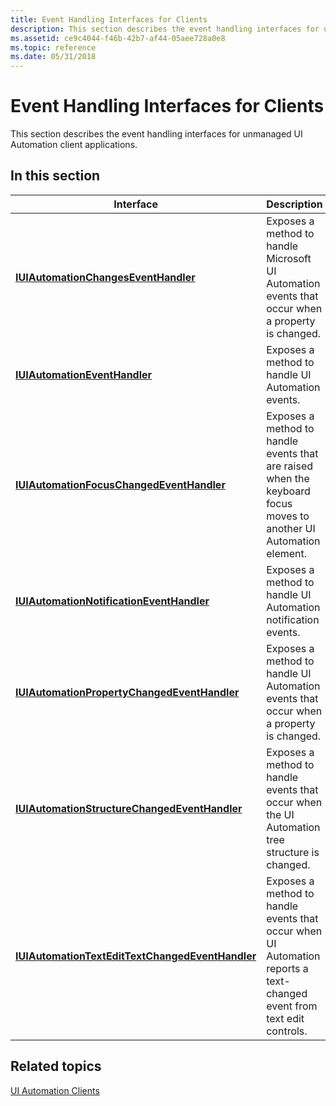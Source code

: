 ```yaml
---
title: Event Handling Interfaces for Clients
description: This section describes the event handling interfaces for unmanaged UI Automation client applications.
ms.assetid: ce9c4044-f46b-42b7-af44-05aee728a0e8
ms.topic: reference
ms.date: 05/31/2018
---
```


# Event Handling Interfaces for Clients

This section describes the event handling interfaces for unmanaged UI Automation client applications.

## In this section



| Interface                                                                                                              | Description                                                                                                                      |
|------------------------------------------------------------------------------------------------------------------------|----------------------------------------------------------------------------------------------------------------------------------|
| [**IUIAutomationChangesEventHandler**](/windows/desktop/api/UIAutomationClient/nn-uiautomationclient-iuiautomationchangeseventhandler)<br/>                         | Exposes a method to handle Microsoft UI Automation events that occur when a property is changed.<br/>                      |
| [**IUIAutomationEventHandler**](/windows/desktop/api/UIAutomationClient/nn-uiautomationclient-iuiautomationeventhandler)<br/>                                       | Exposes a method to handle UI Automation events.<br/>                                                                      |
| [**IUIAutomationFocusChangedEventHandler**](/windows/desktop/api/UIAutomationClient/nn-uiautomationclient-iuiautomationfocuschangedeventhandler)<br/>               | Exposes a method to handle events that are raised when the keyboard focus moves to another UI Automation element.<br/>     |
| [**IUIAutomationNotificationEventHandler**](/windows/desktop/api/UIAutomationClient/nn-uiautomationclient-iuiautomationnotificationeventhandler)<br/>               | Exposes a method to handle UI Automation notification events.<br/>                                                         |
| [**IUIAutomationPropertyChangedEventHandler**](/windows/desktop/api/UIAutomationClient/nn-uiautomationclient-iuiautomationpropertychangedeventhandler)<br/>         | Exposes a method to handle UI Automation events that occur when a property is changed.<br/>                                |
| [**IUIAutomationStructureChangedEventHandler**](/windows/desktop/api/UIAutomationClient/nn-uiautomationclient-iuiautomationstructurechangedeventhandler)<br/>       | Exposes a method to handle events that occur when the UI Automation tree structure is changed.<br/>                        |
| [**IUIAutomationTextEditTextChangedEventHandler**](/windows/desktop/api/UIAutomationClient/nn-uiautomationclient-iuiautomationtextedittextchangedeventhandler)<br/> | Exposes a method to handle events that occur when UI Automation reports a text-changed event from text edit controls.<br/> |



 

## Related topics

<dl> <dt>

[UI Automation Clients](uiauto-entry-uiautoclientsforwin32apps.md)
</dt> </dl>

 

 





